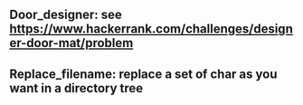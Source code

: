 ## Door_designer: see https://www.hackerrank.com/challenges/designer-door-mat/problem
## Replace_filename: replace a set of char as you want in a directory tree
